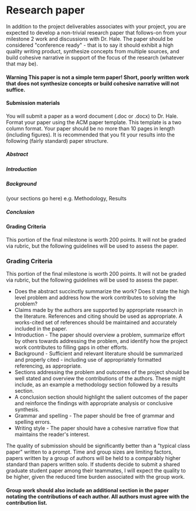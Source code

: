 # Research paper
In addition to the project deliverables associates with your project, you are expected to develop a non-trivial research paper that follows-on from your milestone 2 work and discussions with Dr. Hale. The paper should be considered "conference ready" - that is to say it should exhibit a high quality writing product, synthesize concepts from multiple sources, and build cohesive narrative in support of the focus of the research (whatever that may be).

#### Warning This paper is not a simple term paper! Short, poorly written work that does not synthesize concepts or build cohesive narrative will not suffice.

#### Submission materials
You will submit a paper as a word document (.doc or .docx) to Dr. Hale. Format your paper using the ACM paper template. This template is a two column format. Your paper should be no more than 10 pages in length (including figures). It is recommended that you fit your results into the following (fairly standard) paper structure.

##### Abstract
##### Introduction
##### Background
(your sections go here) e.g. Methodology, Results
##### Conclusion


#### Grading Criteria
This portion of the final milestone is worth 200 points. It will not be graded via rubric, but the following guidelines will be used to assess the paper.

### Grading Criteria
This portion of the final milestone is worth 200 points. It will not be graded via rubric, but the following guidelines will be used to assess the paper.

- Does the abstract succinctly summarize the work? Does it state the high level problem and address how the work contributes to solving the problem?
- Claims made by the authors are supported by appropriate research in the literature. References and citing should be used as appropriate. A works-cited set of references should be maintained and accurately included in the paper.
- Introduction - The paper should overview a problem, summarize effort by others towards addressing the problem, and identify how the project work contributes to filling gaps in other efforts.
- Background - Sufficient and relevant literature should be summarized and properly cited - including use of appropriately formatted referencing, as appropriate. 
- Sections addressing the problem and outcomes of the project should be well stated and overview the contributions of the authors. These might include, as an example a methodology section followed by a results section. 
- A conclusion section should highlight the salient outcomes of the paper and reinforce the findings with appropriate analysis or conclusive synthesis. 
- Grammar and spelling - The paper should be free of grammar and spelling errors. 
- Writing style - The paper should have a cohesive narrative flow that maintains the reader's interest. 

The quality of submission should be significantly better than a "typical class paper" written to a prompt. Time and group sizes are limiting factors, papers written by a group of authors will be held to a comparably higher standard than papers written solo. If students decide to submit a shared graduate student paper among their teammates, I will expect the quality to be higher, given the reduced time burden associated with the group work. 

#### Group work should also include an additional section in the paper notating the contributions of each author. All authors must agree with the contribution list.
